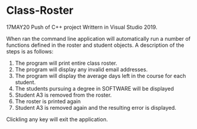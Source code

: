 # Class-Roster
17MAY20 Push of C++ project
Writtern in Visual Studio 2019. 

When ran the command line application will automatically run a number of functions defined in the roster and student objects.
A description of the steps is as follows:

1. The program will print entire class roster.
2. The program will display any invalid email addresses.
3. The program will display the average days left in the course for each student.
4. The students pursuing a degree in SOFTWARE will be displayed
5. Student A3 is removed from the roster.
6. The roster is printed again
7. Student A3 is removed again and the resulting error is displayed. 

Clickling any key will exit the application. 

